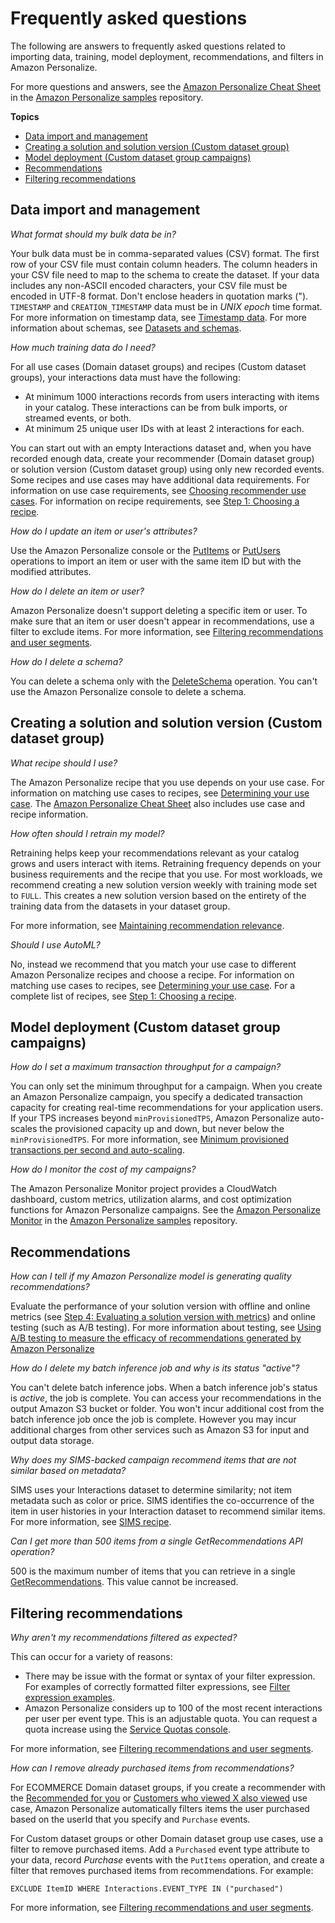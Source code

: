 # Frequently asked questions<a name="frequently-asked-questions"></a>

 The following are answers to frequently asked questions related to importing data, training, model deployment, recommendations, and filters in Amazon Personalize\. 

 For more questions and answers, see the [Amazon Personalize Cheat Sheet](https://github.com/aws-samples/amazon-personalize-samples/blob/master/PersonalizeCheatSheet2.0.md) in the [Amazon Personalize samples](https://github.com/aws-samples/amazon-personalize-samples) repository\. 

**Topics**
+ [Data import and management](#data-import-questions)
+ [Creating a solution and solution version \(Custom dataset group\)](#training-questions)
+ [Model deployment \(Custom dataset group campaigns\)](#deployment-questions)
+ [Recommendations](#recommendations-questions)
+ [Filtering recommendations](#filters-questions)

## Data import and management<a name="data-import-questions"></a>

*What format should my bulk data be in?*

Your bulk data must be in comma\-separated values \(CSV\) format\. The first row of your CSV file must contain column headers\. The column headers in your CSV file need to map to the schema to create the dataset\. If your data includes any non\-ASCII encoded characters, your CSV file must be encoded in UTF\-8 format\. Don't enclose headers in quotation marks \("\)\. `TIMESTAMP` and `CREATION_TIMESTAMP` data must be in *UNIX epoch* time format\. For more information on timestamp data, see [Timestamp data](data-prep-formatting.md#timestamp-data)\. For more information about schemas, see [Datasets and schemas](how-it-works-dataset-schema.md)\. 

*How much training data do I need?*

 For all use cases \(Domain dataset groups\) and recipes \(Custom dataset groups\), your interactions data must have the following: 
+ At minimum 1000 interactions records from users interacting with items in your catalog\. These interactions can be from bulk imports, or streamed events, or both\.
+ At minimum 25 unique user IDs with at least 2 interactions for each\.

You can start out with an empty Interactions dataset and, when you have recorded enough data, create your recommender \(Domain dataset group\) or solution version \(Custom dataset group\) using only new recorded events\. Some recipes and use cases may have additional data requirements\. For information on use case requirements, see [Choosing recommender use cases](domain-use-cases.md)\. For information on recipe requirements, see [Step 1: Choosing a recipe](working-with-predefined-recipes.md)\. 

*How do I update an item or user's attributes?*

 Use the Amazon Personalize console or the [PutItems](API_UBS_PutItems.md) or [PutUsers](API_UBS_PutUsers.md) operations to import an item or user with the same item ID but with the modified attributes\.

*How do I delete an item or user?*

 Amazon Personalize doesn't support deleting a specific item or user\. To make sure that an item or user doesn't appear in recommendations, use a filter to exclude items\. For more information, see [Filtering recommendations and user segments](filter.md)\. 

*How do I delete a schema?*

 You can delete a schema only with the [DeleteSchema](API_DeleteSchema.md) operation\. You can't use the Amazon Personalize console to delete a schema\. 

## Creating a solution and solution version \(Custom dataset group\)<a name="training-questions"></a>

*What recipe should I use?*

 The Amazon Personalize recipe that you use depends on your use case\. For information on matching use cases to recipes, see [Determining your use case](determining-use-case.md)\. The [Amazon Personalize Cheat Sheet](https://github.com/aws-samples/amazon-personalize-samples/blob/master/PersonalizeCheatSheet2.0.md) also includes use case and recipe information\. 

*How often should I retrain my model?*

 Retraining helps keep your recommendations relevant as your catalog grows and users interact with items\. Retraining frequency depends on your business requirements and the recipe that you use\. For most workloads, we recommend creating a new solution version weekly with training mode set to `FULL`\. This creates a new solution version based on the entirety of the training data from the datasets in your dataset group\. 

 For more information, see [Maintaining recommendation relevance](maintaining-relevance.md)\. 

*Should I use AutoML?*

 No, instead we recommend that you match your use case to different Amazon Personalize recipes and choose a recipe\. For information on matching use cases to recipes, see [Determining your use case](determining-use-case.md)\. For a complete list of recipes, see [Step 1: Choosing a recipe](working-with-predefined-recipes.md)\. 

## Model deployment \(Custom dataset group campaigns\)<a name="deployment-questions"></a>

*How do I set a maximum transaction throughput for a campaign?*

 You can only set the minimum throughput for a campaign\. When you create an Amazon Personalize campaign, you specify a dedicated transaction capacity for creating real\-time recommendations for your application users\. If your TPS increases beyond `minProvisionedTPS`, Amazon Personalize auto\-scales the provisioned capacity up and down, but never below the `minProvisionedTPS`\. For more information, see [Minimum provisioned transactions per second and auto\-scaling](campaigns.md#min-tps-auto-scaling)\. 

*How do I monitor the cost of my campaigns?*

 The Amazon Personalize Monitor project provides a CloudWatch dashboard, custom metrics, utilization alarms, and cost optimization functions for Amazon Personalize campaigns\. See the [Amazon Personalize Monitor](https://github.com/aws-samples/amazon-personalize-monitor) in the [Amazon Personalize samples](https://github.com/aws-samples/amazon-personalize-samples) repository\. 

## Recommendations<a name="recommendations-questions"></a>

*How can I tell if my Amazon Personalize model is generating quality recommendations?*

 Evaluate the performance of your solution version with offline and online metrics \(see [Step 4: Evaluating a solution version with metrics](working-with-training-metrics.md)\) and online testing \(such as A/B testing\)\. For more information about testing, see [ Using A/B testing to measure the efficacy of recommendations generated by Amazon Personalize](https://aws.amazon.com/blogs/machine-learning/using-a-b-testing-to-measure-the-efficacy-of-recommendations-generated-by-amazon-personalize/) 

*How do I delete my batch inference job and why is its status "active"?*

You can't delete batch inference jobs\. When a batch inference job's status is *active*, the job is complete\. You can access your recommendations in the output Amazon S3 bucket or folder\. You won't incur additional cost from the batch inference job once the job is complete\. However you may incur additional charges from other services such as Amazon S3 for input and output data storage\. 

*Why does my SIMS\-backed campaign recommend items that are not similar based on metadata?*

SIMS uses your Interactions dataset to determine similarity; not item metadata such as color or price\. SIMS identifies the co\-occurrence of the item in user histories in your Interaction dataset to recommend similar items\. For more information, see [SIMS recipe](native-recipe-sims.md)\. 

*Can I get more than 500 items from a single GetRecommendations API operation?*

500 is the maximum number of items that you can retrieve in a single [GetRecommendations](API_RS_GetRecommendations.md)\. This value cannot be increased\. 

## Filtering recommendations<a name="filters-questions"></a>

*Why aren't my recommendations filtered as expected?*

 This can occur for a variety of reasons: 
+  There may be issue with the format or syntax of your filter expression\. For examples of correctly formatted filter expressions, see [Filter expression examples](filter-expressions.md#filter-expression-examples)\. 
+ Amazon Personalize considers up to 100 of the most recent interactions per user per event type\. This is an adjustable quota\. You can request a quota increase using the [Service Quotas console](https://console.aws.amazon.com/servicequotas/)\. 

For more information, see [Filtering recommendations and user segments](filter.md)\.

*How can I remove already purchased items from recommendations?*

For ECOMMERCE Domain dataset groups, if you create a recommender with the [Recommended for you](ECOMMERCE-use-cases.md#recommended-for-you-use-case) or [Customers who viewed X also viewed](ECOMMERCE-use-cases.md#customers-also-viewed-use-case) use case, Amazon Personalize automatically filters items the user purchased based on the userId that you specify and `Purchase` events\. 

For Custom dataset groups or other Domain dataset group use cases, use a filter to remove purchased items\. Add a `Purchased` event type attribute to your data, record *Purchase* events with the `PutItems` operation, and create a filter that removes purchased items from recommendations\. For example:

```
EXCLUDE ItemID WHERE Interactions.EVENT_TYPE IN ("purchased")
```

For more information, see [Filtering recommendations and user segments](filter.md)\.